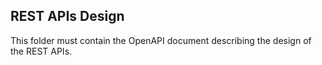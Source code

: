## REST APIs Design

This folder must contain the OpenAPI document describing the design of the REST APIs.
